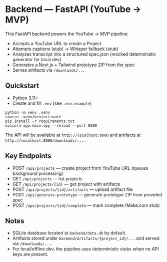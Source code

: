 # Backend — FastAPI (YouTube → MVP)

This FastAPI backend powers the YouTube → MVP pipeline:

- Accepts a YouTube URL to create a Project
- Attempts captions (stub) → Whisper fallback (stub)
- Analyzes transcript into a structured spec.json (mocked deterministic generator for local dev)
- Generates a Next.js + Tailwind prototype ZIP from the spec
- Serves artifacts via `/downloads/...`

## Quickstart

- Python 3.11+
- Create and fill `.env` (see `.env.example`)

```
python -m venv .venv
source .venv/bin/activate
pip install -r requirements.txt
uvicorn app.main:app --reload --port 8000
```

The API will be available at `http://localhost:8000` and artifacts at `http://localhost:8000/downloads/...`.

## Key Endpoints

- POST `/api/projects` — create project from YouTube URL (queues background processing)
- GET  `/api/projects` — list projects
- GET  `/api/projects/{id}` — get project with artifacts
- POST `/api/projects/{id}/artifacts` — upload artifact file
- POST `/api/generate-prototype` — generate prototype ZIP from provided spec
- POST `/api/projects/{id}/complete` — mark complete (Make.com stub)

## Notes

- SQLite database located at `backend/data.db` by default.
- Artifacts stored under `backend/artifacts/{project_id}/...` and served via `/downloads/...`.
- For local/offline dev, the pipeline uses deterministic stubs when no API keys are present.

